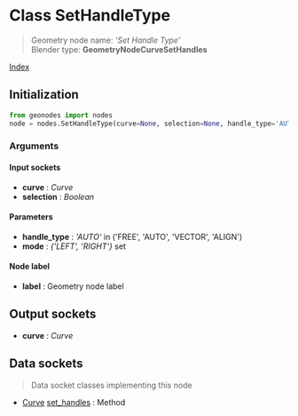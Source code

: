 
# Class SetHandleType

> Geometry node name: _'Set Handle Type'_<br>Blender type:  **GeometryNodeCurveSetHandles**


[Index](/docs/index.md)

## Initialization


```python
from geonodes import nodes
node = nodes.SetHandleType(curve=None, selection=None, handle_type='AUTO', mode={'LEFT', 'RIGHT'}, label=None)
```


### Arguments


#### Input sockets



- **curve** : _Curve_
- **selection** : _Boolean_



#### Parameters



- **handle_type** : _'AUTO'_ in ('FREE', 'AUTO', 'VECTOR', 'ALIGN')
- **mode** : _{'LEFT', 'RIGHT'}_ set



#### Node label



- **label** : Geometry node label



## Output sockets



- **curve** : _Curve_



## Data sockets

> Data socket classes implementing this node




- [Curve](../sockets/Curve.md) [set_handles](../sockets/Curve.md#set_handles) : Method


